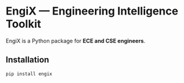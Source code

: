 # EngiX — Engineering Intelligence Toolkit

EngiX is a Python package for **ECE and CSE engineers**.

## Installation
```bash
pip install engix
